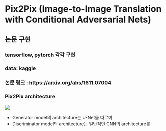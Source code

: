 # Pix2Pix (Image-to-Image Translation with Conditional Adversarial Nets)
## 논문 구현
### tensorflow, pytorch 각각 구현
### data: kaggle
### 논문 링크 : https://arxiv.org/abs/1611.07004
### Pix2Pix architecture  
<img src = "https://paper-attachments.dropbox.com/s_84D9D849F786EC83B26BF2A0F74F0C33230682E8BA1D41AD8C3F3D770D23236A_1566175741579_dlhacks-perceptual-adversarial-networks-for-imagetoimage-transformation-7-638.jpg">

- Generator model의 architecture는 U-Net을 따르며  
- Discriminator model의 architecture는 일반적인 CNN의 architecture를 
